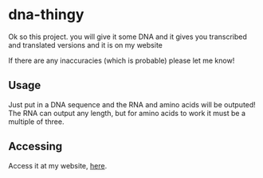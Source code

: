 # dna-thingy
Ok so this project. you will give it some DNA and it gives you transcribed and translated versions and it is on my website

If there are any inaccuracies (which is probable) please let me know!

## Usage
Just put in a DNA sequence and the RNA and amino acids will be outputed!
The RNA can output any length, but for amino acids to work it must be a multiple of three.

## Accessing
Access it at my website, [here](https://gaminglizard9.github.io/dna/dna.html).

